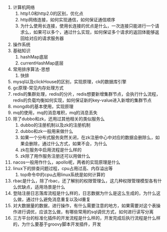 1. 计算机网络
	1. http1.0和http2.0的区别，优化点
	2. http网络连接，如何实现通信，如何保证通信顺序
	3. 为什么使用长连接，使用长连接的优点是什么，一次连接只能进行一个请求么，如果可以多个，通过什么实现，如何保证多个请求的返回体能够返回给对应的请求服务器
2. 操作系统
3. 基础知识
	1. hashMap底层
	2. currentHashMap底层
4. 常用排序算法-思想
	1. 快排
5. mysql以及clickHouse的区别，实现原理，ck的数据库引擎
6. gc原理-常见内存处理方式
7. redis的集群处理，redis的分片，redis想要新增集群节点，会执行什么流程，redis的负载均衡如何实现，如何保证新的key-value进入新增的集群节点
8. mongdb的基本使用，实现原理
9. mq的使用，mq的消息堆积，mq的消息丢失
10. 除了dubbo和zk，还用过其他相关的类似服务么
	1. dubbo的注册机制以及zk的注册机制
	2. dubbo和zk一般用来做什么
	3. 如果一个分布式服务突然关闭，在zk注册中心中对应的数据会删除么，如果会删除，通过什么方式，如果不会，为什么
	4. zk在服务中启用流程是什么样的
	5. zk除了用作服务注册还可以用做什么
11. nacos一般用作什么，apollo呢，两者的实现原理是什么
12. linux下的排查问题过程，cpu占用过高、内存溢出等
	1. top命令中的cpu占用linux系统是如何计算的
13. rbac是什么，除了rbac，还了解别的权限管理么，这几种权限管理模型各有什么优缺点，适用场景是什么
14. 登陆注册日志落库流程是什么样的，日志数据为什么是这么生成的，为什么这么做，通过什么避免消息重复以及id重复
15. 对大数据量的数据，进行操作，有什么需要注意的地方，如果需要对这个表操作进行调优，应该怎么做，有哪些常用的sql调优方式，如何进行读写分离
16. 三方平台的标准化插件的开发流程是什么样的，开发完成后执行流程是什么样的，为什么要基于groovy脚本开发插件，开发